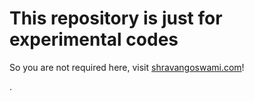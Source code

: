 # This repository is just for experimental codes

So you are not required here, visit [shravangoswami.com](https://shravangoswami.com)!

.
